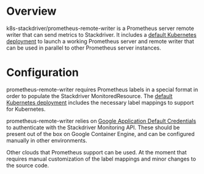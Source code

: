 # Overview

k8s-stackdriver/prometheus-remote-writer is a Prometheus server remote writer that can send metrics to Stackdriver. It includes a [default Kubernetes deployment](prometheus-service.yaml) to launch a working Prometheus server and remote writer that can be used in parallel to other Prometheus server instances.

# Configuration

prometheus-remote-writer requires Prometheus labels in a special format in order to populate the Stackdriver MonitoredResource. The [default Kubernetes deployment](prometheus-service.yaml) includes the necessary label mappings to support for Kubernetes.

prometheus-remote-writer relies on [Google Application Default Credentials](https://developers.google.com/identity/protocols/application-default-credentials) to authenticate with the Stackdriver Monitoring API. These should be present out of the box on Google Container Engine, and can be configured manually in other environments.

Other clouds that Prometheus support can be used. At the moment that requires manual customization of the label mappings and minor changes to the source code.
